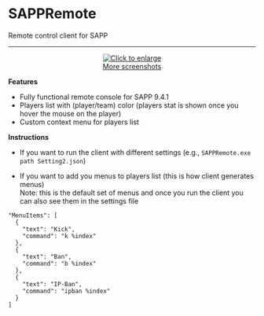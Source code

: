 # SAPPRemote
Remote control client for SAPP

----------
<p align="center">
<a href="http://i.imgur.com/ZeiNchI.png" target="_blank">
<img title="Click to enlarge" src="http://i.imgur.com/ZeiNchIm.png">
</a>
<br/>
<a href="http://imgur.com/a/Errsf" target="_blank">More screenshots</a>
</p>


**Features**
* Fully functional remote console for SAPP 9.4.1
* Players list with (player/team) color (players stat is shown once you hover the mouse on the player)
* Custom context menu for players list

**Instructions**  
* If you want to run the client with different settings (e.g., ``SAPPRemote.exe path Setting2.json``)  

* If you want to add you menus to players list (this is how client generates menus)  
Note: this is the default set of menus and once you run the client you can also see them in the settings file
```
"MenuItems": [
  {
    "text": "Kick",
    "command": "k %index"
  },
  {
    "text": "Ban",
    "command": "b %index"
  },
  {
    "text": "IP-Ban",
    "command": "ipban %index"
  }
]
```
